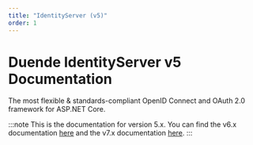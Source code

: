 ```yaml
---
title: "IdentityServer (v5)"
order: 1
---
```


# Duende IdentityServer v5 Documentation
The most flexible & standards-compliant OpenID Connect and OAuth 2.0 framework for ASP.NET Core.

:::note
This is the documentation for version 5.x. You can find the v6.x documentation [here](https://docs.duendesoftware.com/identityserver/v6) and the v7.x documentation [here](https://docs.duendesoftware.com/identityserver/v7).
:::
